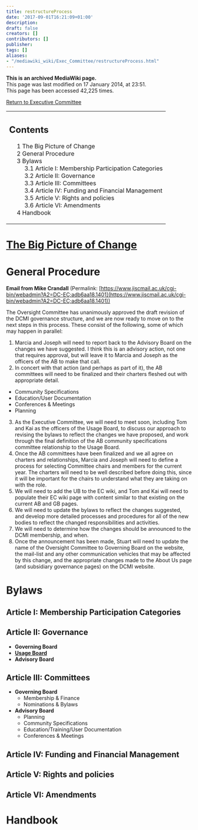 ```yaml
---
title: restructureProcess
date: '2017-09-01T16:21:09+01:00'
description: 
draft: false
creators: []
contributors: []
publisher: 
tags: []
aliases:
- "/mediawiki_wiki/Exec_Committee/restructureProcess.html"
---
```


 **This is an archived MediaWiki page.**  
This page was last modified on 17 January 2014, at 23:51.  
This page has been accessed 42,225 times.

[Return to Executive Committee](/mediawiki_wiki/Exec_Committee "Exec Committee")

<table id="toc" class="toc">
  <tr>
    <td>
      <div id="toctitle">
        <h2>Contents</h2>
      </div>
      <ul>
        <li class="toclevel-1 tocsection-1"><a href="#The_Big_Picture_of_Change"><span class="tocnumber">1</span> <span class="toctext">The Big Picture of Change</span></a></li>
        <li class="toclevel-1 tocsection-2"><a href="#General_Procedure"><span class="tocnumber">2</span> <span class="toctext">General Procedure</span></a></li>
        <li class="toclevel-1 tocsection-3">
          <a href="#Bylaws"><span class="tocnumber">3</span> <span class="toctext">Bylaws</span></a>
          <ul>
            <li class="toclevel-2 tocsection-4"><a href="#Article_I:_Membership_Participation_Categories"><span class="tocnumber">3.1</span> <span class="toctext">Article I: Membership Participation Categories</span></a></li>
            <li class="toclevel-2 tocsection-5"><a href="#Article_II:_Governance"><span class="tocnumber">3.2</span> <span class="toctext">Article II: Governance</span></a></li>
            <li class="toclevel-2 tocsection-6"><a href="#Article_III:_Committees"><span class="tocnumber">3.3</span> <span class="toctext">Article III: Committees</span></a></li>
            <li class="toclevel-2 tocsection-7"><a href="#Article_IV:_Funding_and_Financial_Management"><span class="tocnumber">3.4</span> <span class="toctext">Article IV: Funding and Financial Management</span></a></li>
            <li class="toclevel-2 tocsection-8"><a href="#Article_V:_Rights_and_policies"><span class="tocnumber">3.5</span> <span class="toctext">Article V: Rights and policies</span></a></li>
            <li class="toclevel-2 tocsection-9"><a href="#Article_VI:_Amendments"><span class="tocnumber">3.6</span> <span class="toctext">Article VI: Amendments</span></a></li>
          </ul>
        </li>
        <li class="toclevel-1 tocsection-10"><a href="#Handbook"><span class="tocnumber">4</span> <span class="toctext">Handbook</span></a></li>
      </ul>
    </td>
  </tr>
</table>


# [The Big Picture of Change](/mediawiki_wiki/Exec_Committee/public/ "Exec Committee/public/") 

# General Procedure 

**Email from Mike Crandall** (Permalink: [https://www.jiscmail.ac.uk/cgi-bin/webadmin?A2=DC-EC;adb6aa18.1401](https://www.jiscmail.ac.uk/cgi-bin/webadmin?A2=DC-EC;adb6aa18.1401))

The Oversight Committee has unanimously approved the draft revision of the DCMI governance structure, and we are now ready to move on to the next steps in this process. These consist of the following, some of which may happen in parallel:

1. Marcia and Joseph will need to report back to the Advisory Board on the changes we have suggested. I think this is an advisory action, not one that requires approval, but will leave it to Marcia and Joseph as the officers of the AB to make that call.
2. In concert with that action (and perhaps as part of it), the AB committees will need to be finalized and their charters fleshed out with appropriate detail.
  - Community Specifications
  - Education/User Documentation
  - Conferences & Meetings
  - Planning
3. As the Executive Committee, we will need to meet soon, including Tom and Kai as the officers of the Usage Board, to discuss our approach to revising the bylaws to reflect the changes we have proposed, and work through the final definition of the AB community specifications committee relationship to the Usage Board.
4. Once the AB committees have been finalized and we all agree on charters and relationships, Marcia and Joseph will need to define a process for selecting Committee chairs and members for the current year. The charters will need to be well described before doing this, since it will be important for the chairs to understand what they are taking on with the role.
5. We will need to add the UB to the EC wiki, and Tom and Kai will need to populate their EC wiki page with content similar to that existing on the current AB and GB pages.
6. We will need to update the bylaws to reflect the changes suggested, and develop more detailed processes and procedures for all of the new bodies to reflect the changed responsibilities and activities.
7. We will need to determine how the changes should be announced to the DCMI membership, and when.
8. Once the announcement has been made, Stuart will need to update the name of the Oversight Committee to Governing Board on the website, the mail-list and any other communication vehicles that may be affected by this change, and the appropriate changes made to the About Us page (and subsidiary governance pages) on the DCMI website.

# Bylaws 

## Article I: Membership Participation Categories 

## Article II: Governance 

- **Governing Board** 
- **[Usage Board](/mediawiki_wiki/Exec_Committee/UB "Exec Committee/UB")** 
- **Advisory Board** 

## Article III: Committees 

- **Governing Board** 
  - Membership & Finance
  - Nominations & Bylaws
- **Advisory Board** 
  - Planning
  - Community Specifications
  - Education/Training/User Documentation
  - Conferences & Meetings

## Article IV: Funding and Financial Management 

## Article V: Rights and policies 

## Article VI: Amendments 

# Handbook 

